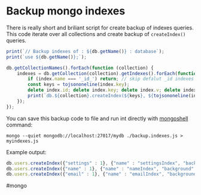 # Backup mongo indexes
There is really short and briliant script for create backup of indexes queries. This code iterate over all collections and create backup of `createIndex()` queries.

```js
print(`// Backup indexes of : ${db.getName()} : database`);
print(`use ${db.getName()};`);

db.getCollectionNames().forEach(function (collection) {
	indexes = db.getCollection(collection).getIndexes().forEach(function (index) {
		if (index.name === '_id_') return; // skip defalut _id indexes
		const keys = tojsononeline(index.key);
		delete index.id; delete index.key; delete index.v; delete index.ns;
		print(`db.${collection}.createIndex(${keys}, ${tojsononeline(index)});`);
	});
});
```

You can save this backup code to file and run int directly with [mongoshell](https://docs.mongodb.com/manual/mongo/) command:

```shell
mongo --quiet mongodb://localhost:27017/mydb ./backup.indexes.js > myindexes.js
```

Example output:

```js
db.users.createIndex({"settings" : 1}, {"name" : "settingsIndex", "background" : true});
db.users.createIndex({"name" : 1}, {"name" : "nameIndex", "background" : true});
db.users.createIndex({"email" : 1}, {"name" : "emailIndex", "background" : true});
```

#mongo 